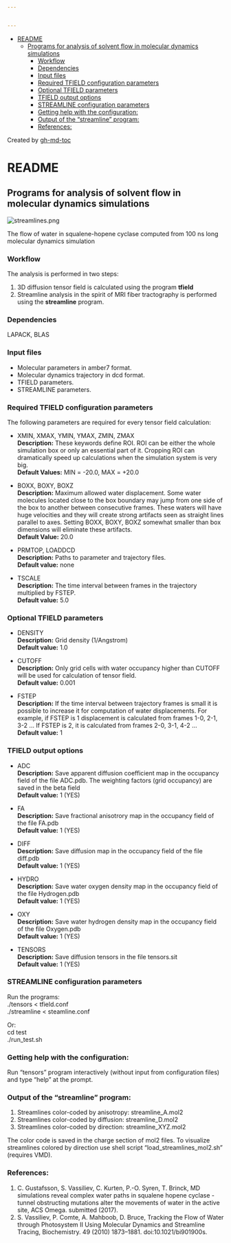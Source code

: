 ```yaml
---


---
```


<ul>
<li><a href="#readme">README</a>
<ul>
<li><a href="#programs-for-analysis-of-solvent-flow-in-molecular-dynamics-simulations">Programs for analysis of solvent flow in molecular dynamics simulations</a>
<ul>
<li><a href="#workflow">Workflow</a></li>
<li><a href="#dependencies">Dependencies</a></li>
<li><a href="#input-files">Input files</a></li>
<li><a href="#required-tfield-configuration-parameters">Required TFIELD configuration parameters</a></li>
<li><a href="#optional-tfield-parameters">Optional TFIELD parameters</a></li>
<li><a href="#tfield-output-options">TFIELD output options</a></li>
<li><a href="#streamline-configuration-parameters">STREAMLINE configuration parameters</a></li>
<li><a href="#getting-help-with-the-configuration">Getting help with the configuration:</a></li>
<li><a href="#output-of-the-streamline-program">Output of the “streamline” program:</a></li>
<li><a href="#references">References:</a></li>
</ul>
</li>
</ul>
</li>
</ul>
<p>Created by <a href="https://github.com/ekalinin/github-markdown-toc">gh-md-toc</a></p>
<h1 id="readme">README</h1>
<h2 id="programs-for-analysis-of-solvent-flow-in-molecular-dynamics-simulations">Programs for analysis of solvent flow in molecular dynamics simulations</h2>
<p><img src="https://bitbucket.org/repo/qExpaGG/images/3181802118-streamlines.png" alt="streamlines.png"></p>
<p>The flow of water in squalene-hopene cyclase computed from 100 ns long molecular dynamics simulation</p>
<h3 id="workflow">Workflow</h3>
<p>The analysis is performed in two steps:</p>
<ol>
<li>3D diffusion tensor field is calculated using the program <strong>tfield</strong></li>
<li>Streamline analysis in the spirit of MRI fiber tractography is performed using the <strong>streamline</strong> program.</li>
</ol>
<h3 id="dependencies">Dependencies</h3>
<p>LAPACK, BLAS</p>
<h3 id="input-files">Input files</h3>
<ul>
<li>Molecular parameters in amber7 format.</li>
<li>Molecular dynamics trajectory in dcd format.</li>
<li>TFIELD parameters.</li>
<li>STREAMLINE parameters.</li>
</ul>
<h3 id="required-tfield-configuration-parameters">Required TFIELD configuration parameters</h3>
<p>The following parameters are required for every tensor field calculation:</p>
<ul>
<li>
<p>XMIN, XMAX, YMIN, YMAX, ZMIN, ZMAX<br>
<strong>Description:</strong> These keywords define ROI. ROI can be either the whole simulation box or only an essential part of it. Cropping ROI can dramatically speed up calculations when the simulation system is very big.<br>
<strong>Default Values:</strong> MIN = -20.0, MAX = +20.0</p>
</li>
<li>
<p>BOXX, BOXY, BOXZ<br>
<strong>Description:</strong> Maximum allowed water displacement. Some water molecules located close to the box boundary may jump from one side of the box to another between consecutive frames. These waters will have huge velocities and they will create strong artifacts seen as straight lines parallel to axes. Setting BOXX, BOXY, BOXZ somewhat smaller than box dimensions will eliminate these artifacts.<br>
<strong>Default Value:</strong> 20.0</p>
</li>
<li>
<p>PRMTOP, LOADDCD<br>
<strong>Description:</strong> Paths to parameter and trajectory files.<br>
<strong>Default value:</strong> none</p>
</li>
<li>
<p>TSCALE<br>
<strong>Description:</strong> The time interval between frames in the trajectory multiplied by FSTEP.<br>
<strong>Default value:</strong> 5.0</p>
</li>
</ul>
<h3 id="optional-tfield-parameters">Optional TFIELD parameters</h3>
<ul>
<li>
<p>DENSITY<br>
<strong>Description:</strong> Grid density (1/Angstrom)<br>
<strong>Default value:</strong> 1.0</p>
</li>
<li>
<p>CUTOFF<br>
<strong>Description:</strong> Only grid cells with water occupancy higher than CUTOFF will be used for calculation of tensor field.<br>
<strong>Default value:</strong> 0.001</p>
</li>
<li>
<p>FSTEP<br>
<strong>Description:</strong> If the time interval between trajectory frames is small it is possible to increase it for computation of water displacements. For example, if FSTEP is 1 displacement is calculated from frames 1-0, 2-1, 3-2 … If FSTEP is 2, it is calculated from frames 2-0, 3-1, 4-2 …<br>
<strong>Default value:</strong> 1</p>
</li>
</ul>
<h3 id="tfield-output-options">TFIELD output options</h3>
<ul>
<li>
<p>ADC<br>
<strong>Description:</strong> Save apparent diffusion coefficient map in the occupancy field of the file ADC.pdb. The weighting factors (grid occupancy) are saved in the beta field<br>
<strong>Default value:</strong> 1 (YES)</p>
</li>
<li>
<p>FA<br>
<strong>Description:</strong> Save fractional anisotrory map in the occupancy field of the file FA.pdb<br>
<strong>Default value:</strong> 1 (YES)</p>
</li>
<li>
<p>DIFF<br>
<strong>Description:</strong> Save diffusion map in the occupancy field of the file diff.pdb<br>
<strong>Default value:</strong> 1 (YES)</p>
</li>
<li>
<p>HYDRO<br>
<strong>Description:</strong> Save water oxygen density map in the occupancy field of the file Hydrogen.pdb<br>
<strong>Default value:</strong> 1 (YES)</p>
</li>
<li>
<p>OXY<br>
<strong>Description:</strong> Save water hydrogen density map in the occupancy field of the file Oxygen.pdb<br>
<strong>Default value:</strong> 1 (YES)</p>
</li>
<li>
<p>TENSORS<br>
<strong>Description:</strong> Save diffusion tensors in the file tensors.sit<br>
<strong>Default value:</strong> 1 (YES)</p>
</li>
</ul>
<h3 id="streamline-configuration-parameters">STREAMLINE configuration parameters</h3>
<p>Run the programs:<br>
./tensors &lt; tfield.conf<br>
./streamline &lt; steamline.conf</p>
<p>Or:<br>
cd test<br>
./run_test.sh</p>
<h3 id="getting-help-with-the-configuration">Getting help with the configuration:</h3>
<p>Run “tensors” program interactively (without input from configuration files) and type “help” at the prompt.</p>
<h3 id="output-of-the-“streamline”-program">Output of the “streamline” program:</h3>
<ol>
<li>Streamlines color-coded by anisotropy: streamline_A.mol2</li>
<li>Streamlines color-coded by diffusion: streamline_D.mol2</li>
<li>Streamlines color-coded by direction: streamline_XYZ.mol2</li>
</ol>
<p>The color code is saved in the charge section of mol2 files. To visualize streamlines colored by direction use shell script “load_streamlines_mol2.sh” (requires VMD).</p>
<h3 id="references">References:</h3>
<ol>
<li>C. Gustafsson, S. Vassiliev, C. Kurten, P.-O. Syren, T. Brinck, MD simulations reveal complex water paths in squalene hopene cyclase - tunnel obstructing mutations alter the movements of water in the active site, ACS Omega. submitted (2017).</li>
<li>S. Vassiliev, P. Comte, A. Mahboob, D. Bruce, Tracking the Flow of Water through Photosystem II Using Molecular Dynamics and Streamline Tracing, Biochemistry. 49 (2010) 1873–1881. doi:10.1021/bi901900s.</li>
</ol>

